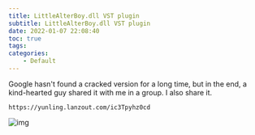 ```yaml
---
title: LittleAlterBoy.dll VST plugin
subtitle: LittleAlterBoy.dll VST plugin
date: 2022-01-07 22:08:40
toc: true
tags: 
categories: 
    - Default
---
```



Google hasn't found a cracked version for a long time, but in the end, a kind-hearted guy shared it with me in a group. I also share it.

```
https://yunling.lanzout.com/ic3Tpyhz0cd
```


![img](https://raw.githubusercontent.com/james-curtis/james-curtis.github.io/static/images/0e03b184ed3f46d587917e3f83af60f7.png)